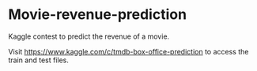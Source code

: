 # Movie-revenue-prediction
Kaggle contest to predict the revenue of a movie.

Visit https://www.kaggle.com/c/tmdb-box-office-prediction to access the train and test files.
